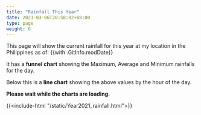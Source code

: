 ```yaml
---
title: "Rainfall This Year"
date: 2021-03-06T20:58:02+08:00
type: page
weight: 6
---
```


This page will show the current rainfall for this year at my location in the Philippines as of: {{with .GitInfo.modDate}}

It has a **funnel chart** showing the Maximum, Average and Minimum rainfalls for the day.

Below this is a **line chart** showing the above values by the hour of the day.

**Please wait while the charts are loading.**

{{<include-html "/static/Year2021_rainfall.html">}}
